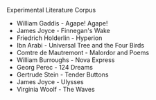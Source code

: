 Experimental Literature Corpus

- William Gaddis - Agape! Agape!
- James Joyce - Finnegan's Wake
- Friedrich Holderlin - Hyperion
- Ibn Arabi - Universal Tree and the Four Birds
- Comtre de Mautremont - Malordor and Poems
- William Burroughs - Nova Express
- Georg Perec - 124 Dreams
- Gertrude Stein - Tender Buttons
- James Joyce - Ulysses
- Virginia Woolf - The Waves
